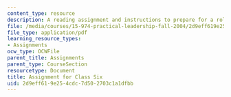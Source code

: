 ```yaml
---
content_type: resource
description: A reading assignment and instructions to prepare for a role-play exercise.
file: /media/courses/15-974-practical-leadership-fall-2004/2d9eff619e254cdc7d502703c1a1dfbb_5th_assignmt.pdf
file_type: application/pdf
learning_resource_types:
- Assignments
ocw_type: OCWFile
parent_title: Assignments
parent_type: CourseSection
resourcetype: Document
title: Assignment for Class Six
uid: 2d9eff61-9e25-4cdc-7d50-2703c1a1dfbb
---
```

